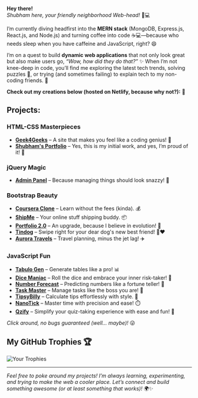 **Hey there!**  
*Shubham here, your friendly neighborhood Web-head!* 👋💻 

I’m currently diving headfirst into the **MERN stack** (MongoDB, Express.js, React.js, and Node.js) and turning coffee into code ☕💻—because who needs sleep when you have caffeine and JavaScript, right? 😄

I’m on a quest to build **dynamic web applications** that not only look great but also make users go, *“Wow, how did they do that?”* ✨ When I’m not knee-deep in code, you’ll find me exploring the latest tech trends, solving puzzles 🧩, or trying (and sometimes failing) to explain tech to my non-coding friends. 🤔

**Check out my creations below (hosted on Netlify, because why not?):** 🚀

## **Projects:**

### **HTML-CSS Masterpieces** 
- **[Geek4Geeks](https://geek4geeks.netlify.app)** – A site that makes you feel like a coding genius! 🧠
- **[Shubham's Portfolio](https://shubham-parekh01.netlify.app)** – Yes, this is my initial work, and yes, I’m proud of it! 🌟

### **jQuery Magic** 
- **[Admin Panel](https://admin-panel04.netlify.app)** – Because managing things should look snazzy! 💼

### **Bootstrap Beauty** 
- **[Coursera Clone](https://coursera-clone04.netlify.app)** – Learn without the fees (kinda). 💰
- **[ShipMe](https://shipme04.netlify.app)** – Your online stuff shipping buddy. 📦
- **[Portfolio 2.0](https://shubham-parekh02.netlify.app)** – An upgrade, because I believe in evolution! 🔄
- **[Tindog](https://tindog04.netlify.app)** – Swipe right for your dear dog's new best friend! 🐶❤️
- **[Aurora Travels](https://aurora-travels.netlify.app)** – Travel planning, minus the jet lag! ✈️

### **JavaScript Fun** 
- **[Tabulo Gen](https://tabulo-gen.netlify.app)** – Generate tables like a pro! 📊
- **[Dice Maniac](https://dice-maniac.netlify.app)** – Roll the dice and embrace your inner risk-taker! 🎲
- **[Number Forecast](https://number-forcast.netlify.app)** – Predicting numbers like a fortune teller! 🔮
- **[Task Master](https://task-master04.netlify.app)** – Manage tasks like the boss you are! 👑
- **[TipsyBilly](https://tipsy-billy.netlify.app)** – Calculate tips effortlessly with style. 💸
- **[NanoTick](https://nanotick.netlify.app/)** – Master time with precision and ease! ⏱️
- **[Qzify](https://qzify.netlify.app/)** – Simplify your quiz-taking experience with ease and fun! 📝
  
*Click around, no bugs guaranteed (well... maybe)!* 😜

## **My GitHub Trophies** 🏆

![Your Trophies](https://github-profile-trophy.vercel.app/?username=yourusername)

---

*Feel free to poke around my projects! I’m always learning, experimenting, and trying to make the web a cooler place. Let’s connect and build something awesome (or at least something that works)!* 🌍✨
